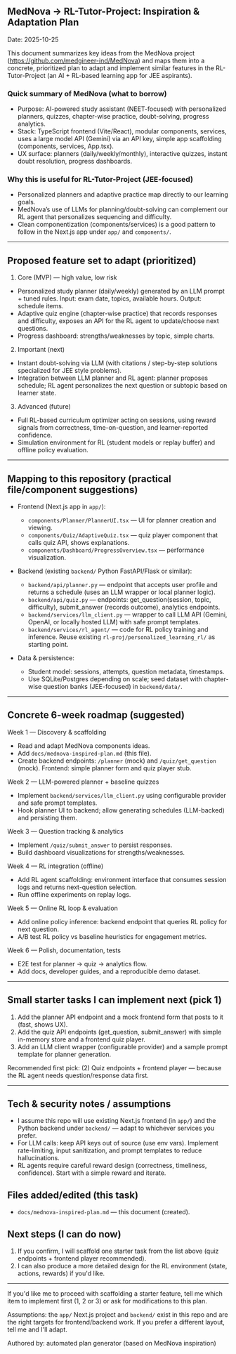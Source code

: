 ## MedNova → RL-Tutor-Project: Inspiration & Adaptation Plan

Date: 2025-10-25

This document summarizes key ideas from the MedNova project (https://github.com/medgineer-ind/MedNova) and maps them into a concrete, prioritized plan to adapt and implement similar features in the RL-Tutor-Project (an AI + RL-based learning app for JEE aspirants).

### Quick summary of MedNova (what to borrow)
- Purpose: AI-powered study assistant (NEET-focused) with personalized planners, quizzes, chapter-wise practice, doubt-solving, progress analytics.
- Stack: TypeScript frontend (Vite/React), modular components, services, uses a large model API (Gemini) via an API key, simple app scaffolding (components, services, App.tsx).
- UX surface: planners (daily/weekly/monthly), interactive quizzes, instant doubt resolution, progress dashboards.

### Why this is useful for RL-Tutor-Project (JEE-focused)
- Personalized planners and adaptive practice map directly to our learning goals.
- MedNova’s use of LLMs for planning/doubt-solving can complement our RL agent that personalizes sequencing and difficulty.
- Clean componentization (components/services) is a good pattern to follow in the Next.js app under `app/` and `components/`.

---

## Proposed feature set to adapt (prioritized)

1) Core (MVP) — high value, low risk
  - Personalized study planner (daily/weekly) generated by an LLM prompt + tuned rules. Input: exam date, topics, available hours. Output: schedule items.
  - Adaptive quiz engine (chapter-wise practice) that records responses and difficulty, exposes an API for the RL agent to update/choose next questions.
  - Progress dashboard: strengths/weaknesses by topic, simple charts.

2) Important (next)
  - Instant doubt-solving via LLM (with citations / step-by-step solutions specialized for JEE style problems).
  - Integration between LLM planner and RL agent: planner proposes schedule; RL agent personalizes the next question or subtopic based on learner state.

3) Advanced (future)
  - Full RL-based curriculum optimizer acting on sessions, using reward signals from correctness, time-on-question, and learner-reported confidence.
  - Simulation environment for RL (student models or replay buffer) and offline policy evaluation.

---

## Mapping to this repository (practical file/component suggestions)

- Frontend (Next.js app in `app/`):
  - `components/Planner/PlannerUI.tsx` — UI for planner creation and viewing.
  - `components/Quiz/AdaptiveQuiz.tsx` — quiz player component that calls quiz API, shows explanations.
  - `components/Dashboard/ProgressOverview.tsx` — performance visualization.

- Backend (existing `backend/` Python FastAPI/Flask or similar):
  - `backend/api/planner.py` — endpoint that accepts user profile and returns a schedule (uses an LLM wrapper or local planner logic).
  - `backend/api/quiz.py` — endpoints: get_question(session, topic, difficulty), submit_answer (records outcome), analytics endpoints.
  - `backend/services/llm_client.py` — wrapper to call LLM API (Gemini, OpenAI, or locally hosted LLM) with safe prompt templates.
  - `backend/services/rl_agent/` — code for RL policy training and inference. Reuse existing `rl-proj/personalized_learning_rl/` as starting point.

- Data & persistence:
  - Student model: sessions, attempts, question metadata, timestamps.
  - Use SQLite/Postgres depending on scale; seed dataset with chapter-wise question banks (JEE-focused) in `backend/data/`.

---

## Concrete 6-week roadmap (suggested)

Week 1 — Discovery & scaffolding
- Read and adapt MedNova components ideas.
- Add `docs/mednova-inspired-plan.md` (this file).
- Create backend endpoints: `/planner` (mock) and `/quiz/get_question` (mock). Frontend: simple planner form and quiz player stub.

Week 2 — LLM-powered planner + baseline quizzes
- Implement `backend/services/llm_client.py` using configurable provider and safe prompt templates.
- Hook planner UI to backend; allow generating schedules (LLM-backed) and persisting them.

Week 3 — Question tracking & analytics
- Implement `/quiz/submit_answer` to persist responses.
- Build dashboard visualizations for strengths/weaknesses.

Week 4 — RL integration (offline)
- Add RL agent scaffolding: environment interface that consumes session logs and returns next-question selection.
- Run offline experiments on replay logs.

Week 5 — Online RL loop & evaluation
- Add online policy inference: backend endpoint that queries RL policy for next question.
- A/B test RL policy vs baseline heuristics for engagement metrics.

Week 6 — Polish, documentation, tests
- E2E test for planner → quiz → analytics flow.
- Add docs, developer guides, and a reproducible demo dataset.

---

## Small starter tasks I can implement next (pick 1)
1. Add the planner API endpoint and a mock frontend form that posts to it (fast, shows UX).  
2. Add the quiz API endpoints (get_question, submit_answer) with simple in-memory store and a frontend quiz player.  
3. Add an LLM client wrapper (configurable provider) and a sample prompt template for planner generation.

Recommended first pick: (2) Quiz endpoints + frontend player — because the RL agent needs question/response data first.

---

## Tech & security notes / assumptions
- I assume this repo will use existing Next.js frontend (in `app/`) and the Python backend under `backend/` — adapt to whichever services you prefer.  
- For LLM calls: keep API keys out of source (use env vars). Implement rate-limiting, input sanitization, and prompt templates to reduce hallucinations.  
- RL agents require careful reward design (correctness, timeliness, confidence). Start with a simple reward and iterate.

## Files added/edited (this task)
- `docs/mednova-inspired-plan.md` — this document (created).

## Next steps (I can do now)
1. If you confirm, I will scaffold one starter task from the list above (quiz endpoints + frontend player recommended).  
2. I can also produce a more detailed design for the RL environment (state, actions, rewards) if you'd like.

---

If you'd like me to proceed with scaffolding a starter feature, tell me which item to implement first (1, 2 or 3) or ask for modifications to this plan.

Assumptions: the `app/` Next.js project and `backend/` exist in this repo and are the right targets for frontend/backend work. If you prefer a different layout, tell me and I'll adapt.

Authored by: automated plan generator (based on MedNova inspiration)
